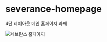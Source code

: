 # severance-homepage

4단 레이아웃 메인 홈페이지 과제


![세브란스 홈페이지](https://user-images.githubusercontent.com/105402314/172782847-073e281e-624d-43a8-9cf7-180cc6cac12f.png)
